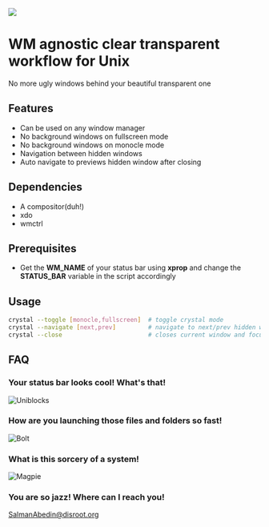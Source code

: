 ![](demo/preview.gif)

# WM agnostic clear transparent workflow for Unix

No more ugly windows behind your beautiful transparent one

## Features

-  Can be used on any window manager
-  No background windows on fullscreen mode
-  No background windows on monocle mode
-  Navigation between hidden windows
-  Auto navigate to previews hidden window after closing

## Dependencies

-  A compositor(duh!)
-  xdo
-  wmctrl

## Prerequisites

-  Get the **WM_NAME** of your status bar using **xprop** and change the **STATUS_BAR** variable in the script accordingly

## Usage

```sh
crystal --toggle [monocle,fullscreen]  # toggle crystal mode
crystal --navigate [next,prev]         # navigate to next/prev hidden windows
crystal --close                        # closes current window and focuses on the previous one
```

## FAQ

### Your status bar looks cool! What's that!

![Uniblocks](https://github.com/salman-abedin/uniblocks)

### How are you launching those files and folders so fast!

![Bolt](https://github.com/salman-abedin/bolt)

### What is this sorcery of a system!

![Magpie](https://github.com/salman-abedin/magpie)

### You are so jazz! Where can I reach you!

SalmanAbedin@disroot.org
